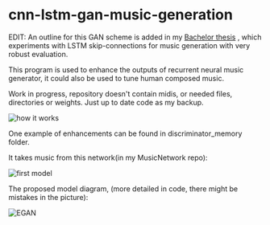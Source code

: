 # cnn-lstm-gan-music-generation

EDIT: An outline for this GAN scheme is added in my [Bachelor thesis](thesis.pdf) , which experiments with LSTM skip-connections for music generation with very robust evaluation.

This program is used to enhance the outputs of recurrent neural music generator, it could also be used to tune human composed music.


Work in progress, repository doesn't contain midis, or needed files, directories or weights. Just up to date code as my backup.

![how it works](https://cloud.githubusercontent.com/assets/13591225/25017098/c981fd9e-2082-11e7-8574-aaea5a4174bc.gif)

One example of enhancements can be found in discriminator_memory folder.

It takes music from this network(in my MusicNetwork repo):

![first model](https://cloud.githubusercontent.com/assets/13591225/25025151/6071e26e-20a1-11e7-870d-25f623b627b8.png)


The proposed model diagram, (more detailed in code, there might be mistakes in the picture):

![EGAN](https://cloud.githubusercontent.com/assets/13591225/25025240/b8df0620-20a1-11e7-9e9c-f45dd9c91e19.png)

